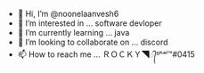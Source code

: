 - 👋 Hi, I’m @noonelaanvesh6
- 👀 I’m interested in ... software devloper
- 🌱 I’m currently learning ... java
- 💞️ I’m looking to collaborate on ... discord
- 📫 How to reach me ... ＲＯＣＫＹ◥᭄ᴮʰᵃⁱ™#0415

<!---
noonelaanvesh6/noonelaanvesh6 is a ✨ special ✨ repository because its `README.md` (this file) appears on your GitHub profile.
You can click the Preview link to take a look at your changes.
--->
